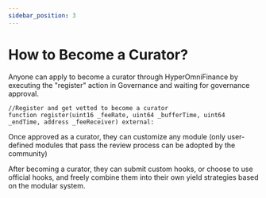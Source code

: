 ```yaml
---
sidebar_position: 3
---
```


# How to Become a Curator?

Anyone can apply to become a curator through HyperOmniFinance by executing the "register" action in Governance and waiting for governance approval.

```solidity
//Register and get vetted to become a curator
function register(uint16 _feeRate, uint64 _bufferTime, uint64 _endTime, address _feeReceiver) external:
```

Once approved as a curator, they can customize any module (only user-defined modules that pass the review process can be adopted by the community)

After becoming a curator, they can submit custom hooks, or choose to use official hooks, and freely combine them into their own yield strategies based on the modular system.
